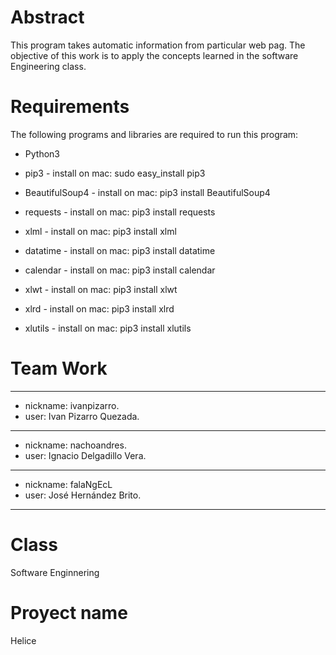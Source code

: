 # Abstract

This program takes automatic information from particular web pag.
The objective of this work is to apply the concepts learned in the software Engineering class.

# Requirements

The following programs and libraries are required to run this program:

* Python3 

* pip3 - install on mac: sudo easy_install pip3

* BeautifulSoup4 - install  on mac: pip3 install BeautifulSoup4

* requests -  install on mac: pip3 install requests

* xlml - install on mac: pip3 install xlml

* datatime - install on mac: pip3 install datatime

* calendar - install on mac: pip3 install calendar

* xlwt - install on mac: pip3 install xlwt

* xlrd - install on mac: pip3 install xlrd

* xlutils - install on mac: pip3 install xlutils


# Team Work
------------------------------------
* nickname: ivanpizarro.
* user: Ivan Pizarro Quezada.
------------------------------------
* nickname: nachoandres.
* user: Ignacio Delgadillo Vera.
------------------------------------ 
* nickname: falaNgEcL
* user: José Hernández Brito.
------------------------------------
# Class

Software Enginnering

# Proyect name

Helice





